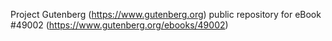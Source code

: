 Project Gutenberg (https://www.gutenberg.org) public repository for
eBook #49002 (https://www.gutenberg.org/ebooks/49002)
